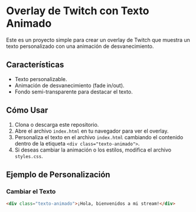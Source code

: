 # Overlay de Twitch con Texto Animado

Este es un proyecto simple para crear un overlay de Twitch que muestra un texto personalizado con una animación de desvanecimiento.

## Características

- Texto personalizable.
- Animación de desvanecimiento (fade in/out).
- Fondo semi-transparente para destacar el texto.

## Cómo Usar

1. Clona o descarga este repositorio.
2. Abre el archivo `index.html` en tu navegador para ver el overlay.
3. Personaliza el texto en el archivo `index.html` cambiando el contenido dentro de la etiqueta `<div class="texto-animado">`.
4. Si deseas cambiar la animación o los estilos, modifica el archivo `styles.css`.

## Ejemplo de Personalización

### Cambiar el Texto
```html
<div class="texto-animado">¡Hola, bienvenidos a mi stream!</div>
